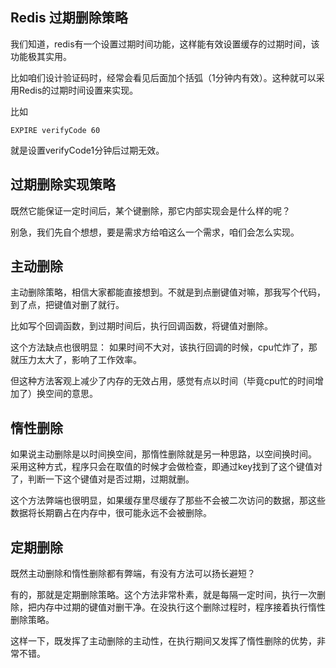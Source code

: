 ## Redis 过期删除策略
我们知道，redis有一个设置过期时间功能，这样能有效设置缓存的过期时间，该功能极其实用。

比如咱们设计验证码时，经常会看见后面加个括弧（1分钟内有效）。这种就可以采用Redis的过期时间设置来实现。

比如
```
EXPIRE verifyCode 60
```
就是设置verifyCode1分钟后过期无效。

## 过期删除实现策略
既然它能保证一定时间后，某个键删除，那它内部实现会是什么样的呢？

别急，我们先自个想想，要是需求方给咱这么一个需求，咱们会怎么实现。

## 主动删除
主动删除策略，相信大家都能直接想到。不就是到点删键值对嘛，那我写个代码，到了点，把键值对删了就行。

比如写个回调函数，到过期时间后，执行回调函数，将键值对删除。

这个方法缺点也很明显： 如果时间不大对，该执行回调的时候，cpu忙炸了，那就压力太大了，影响了工作效率。

但这种方法客观上减少了内存的无效占用，感觉有点以时间（毕竟cpu忙的时间增加了）换空间的意思。

## 惰性删除
如果说主动删除是以时间换空间，那惰性删除就是另一种思路，以空间换时间。
采用这种方式，程序只会在取值的时候才会做检查，即通过key找到了这个键值对了，判断一下这个键值对是否过期，过期就删。

这个方法弊端也很明显，如果缓存里尽缓存了那些不会被二次访问的数据，那这些数据将长期霸占在内存中，很可能永远不会被删除。

## 定期删除
既然主动删除和惰性删除都有弊端，有没有方法可以扬长避短？

有的，那就是定期删除策略。这个方法非常朴素，就是每隔一定时间，执行一次删除，把内存中过期的键值对删干净。在没执行这个删除过程时，程序接着执行惰性删除策略。

这样一下，既发挥了主动删除的主动性，在执行期间又发挥了惰性删除的优势，非常不错。

